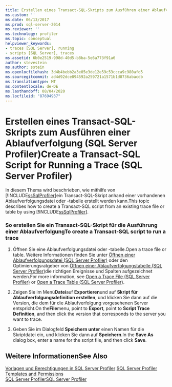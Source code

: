 ```yaml
---
title: Erstellen eines Transact-SQL-Skripts zum Ausführen einer Ablaufverfolgung (SQL Server Profiler) | Microsoft-Dokumentation
ms.custom: ''
ms.date: 06/13/2017
ms.prod: sql-server-2014
ms.reviewer: ''
ms.technology: profiler
ms.topic: conceptual
helpviewer_keywords:
- traces [SQL Server], running
- scripts [SQL Server], traces
ms.assetid: 6b0e2519-998d-40d5-b8ba-5e6a773f91a6
author: stevestein
ms.author: sstein
ms.openlocfilehash: 3d4b4bebb2a3e05e3de12e59c53ccca9c980afd5
ms.sourcegitcommit: ad4d92dce894592a259721a1571b1d8736abacdb
ms.translationtype: MT
ms.contentlocale: de-DE
ms.lasthandoff: 08/04/2020
ms.locfileid: "87694937"
---
```

# <a name="create-a-transact-sql-script-for-running-a-trace-sql-server-profiler"></a><span data-ttu-id="00744-102">Erstellen eines Transact-SQL-Skripts zum Ausführen einer Ablaufverfolgung (SQL Server Profiler)</span><span class="sxs-lookup"><span data-stu-id="00744-102">Create a Transact-SQL Script for Running a Trace (SQL Server Profiler)</span></span>
  <span data-ttu-id="00744-103">In diesem Thema wird beschrieben, wie mithilfe von [!INCLUDE[ssSqlProfiler](../../includes/sssqlprofiler-md.md)]ein Transact-SQL-Skript anhand einer vorhandenen Ablaufverfolgungsdatei oder -tabelle erstellt werden kann.</span><span class="sxs-lookup"><span data-stu-id="00744-103">This topic describes how to create a Transact-SQL script from an existing trace file or table by using [!INCLUDE[ssSqlProfiler](../../includes/sssqlprofiler-md.md)].</span></span>  
  
### <a name="to-create-a-transact-sql-script-to-run-a-trace"></a><span data-ttu-id="00744-104">So erstellen Sie ein Transact-SQL-Skript für die Ausführung einer Ablaufverfolgung</span><span class="sxs-lookup"><span data-stu-id="00744-104">To create a Transact-SQL script to run a trace</span></span>  
  
1.  <span data-ttu-id="00744-105">Öffnen Sie eine Ablaufverfolgungsdatei oder -tabelle.</span><span class="sxs-lookup"><span data-stu-id="00744-105">Open a trace file or table.</span></span> <span data-ttu-id="00744-106">Weitere Informationen finden Sie unter [Öffnen einer Ablaufverfolgungsdatei &#40;SQL Server Profiler&#41;](open-a-trace-file-sql-server-profiler.md) oder den Optimierungsratgeber von [Öffnen einer Ablaufverfolgungstabelle &#40;SQL Server Profiler&#41;](open-a-trace-table-sql-server-profiler.md)die richtigen Ereignisse und Spalten aufgezeichnet werden.</span><span class="sxs-lookup"><span data-stu-id="00744-106">For more information, see [Open a Trace File &#40;SQL Server Profiler&#41;](open-a-trace-file-sql-server-profiler.md) or [Open a Trace Table &#40;SQL Server Profiler&#41;](open-a-trace-table-sql-server-profiler.md).</span></span>  
  
2.  <span data-ttu-id="00744-107">Zeigen Sie im Menü**Datei**auf **Exportieren**und auf **Skript für Ablaufverfolgungsdefinition erstellen**, und klicken Sie dann auf die Version, die dem für die Ablaufverfolgung vorgesehenen Server entspricht.</span><span class="sxs-lookup"><span data-stu-id="00744-107">On the**File**menu, point to **Export**, point to **Script Trace Definition**, and then click the version that corresponds to the server you want to trace.</span></span>  
  
3.  <span data-ttu-id="00744-108">Geben Sie im Dialogfeld **Speichern unter** einen Namen für die Skriptdatei ein, und klicken Sie dann auf **Speichern**.</span><span class="sxs-lookup"><span data-stu-id="00744-108">In the **Save As** dialog box, enter a name for the script file, and then click **Save**.</span></span>  
  
## <a name="see-also"></a><span data-ttu-id="00744-109">Weitere Informationen</span><span class="sxs-lookup"><span data-stu-id="00744-109">See Also</span></span>  
 <span data-ttu-id="00744-110">[Vorlagen und Berechtigungen in SQL Server Profiler](sql-server-profiler-templates-and-permissions.md) </span><span class="sxs-lookup"><span data-stu-id="00744-110">[SQL Server Profiler Templates and Permissions](sql-server-profiler-templates-and-permissions.md) </span></span>  
 [<span data-ttu-id="00744-111">SQL Server Profiler</span><span class="sxs-lookup"><span data-stu-id="00744-111">SQL Server Profiler</span></span>](sql-server-profiler.md)  
  
  
